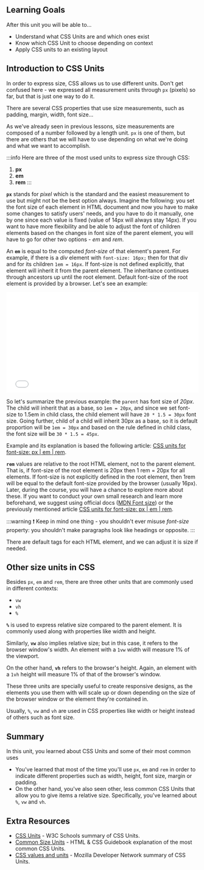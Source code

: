 ## Learning Goals

After this unit you will be able to...

- Understand what CSS Units are and which ones exist
- Know which CSS Unit to choose depending on context
- Apply CSS units to an existing layout

## Introduction to CSS Units

In order to express size, CSS allows us to use different units. Don't get confused here - we expressed all measurement units through `px` (pixels) so far, but that is just one way to do it.

There are several CSS properties that use size measurements, such as padding, margin, width, font size...

As we've already seen in previous lessons, size measurements are composed of a number followed by a length unit. `px` is one of them, but there are others that we will have to use depending on what we're doing and what we want to accomplish.

:::info
Here are three of the most used units to express size through CSS:

1. **px**
2. **em**
3. **rem**
   :::

**`px`** stands for _pixel_ which is the standard and the easiest measurement to use but might not be the best option always. Imagine the following: you set the font size of each element in HTML document and now you have to make some changes to satisfy users' needs, and you have to do it manually, one by one since each value is fixed (value of 14px will always stay 14px).
If you want to have more flexibility and be able to adjust the font of children elements based on the changes in font size of the parent element, you will have to go for other two options - _em_ and _rem_.

An **`em`** is equal to the computed _font-size_ of that element's parent. For example, if there is a _div_ element with `font-size: 16px;` then for that div and for its children `1em = 16px`.
If font-size is not defined explicitly, that element will inherit it from the parent element. The inheritance continues through ancestors up until the root element. Default font-size of the root element is provided by a browser.
Let's see an example:

<iframe height="265" style="width: 100%;" scrolling="no" title="em-example" src="//codepen.io/ironhack/embed/KYbWqZ/?height=265&theme-id=0&default-tab=html,result" frameborder="no" allowtransparency="true" allowfullscreen="true">
  See the Pen <a href='https://codepen.io/ironhack/pen/KYbWqZ/'>em-example</a> by Ironhack
  (<a href='https://codepen.io/ironhack'>@ironhack</a>) on <a href='https://codepen.io'>CodePen</a>.
</iframe>

So let's summarize the previous example: the `parent` has font size of _20px_. The child will inherit that as a base, so `1em = 20px`, and since we set font-size to 1.5em in child class, the child element will have `20 * 1.5 = 30px` font size. Going further, child of a child will inherit 30px as a base, so it is default proportion will be `1em = 30px` and based on the rule defined in child class, the font size will be `30 * 1.5 = 45px`.

Example and its explanation is based the following article: [CSS units for font-size: px | em | rem](https://medium.com/code-better/css-units-for-font-size-px-em-rem-79f7e592bb97).

**`rem`** values are relative to the root HTML element, not to the parent element. That is, if font-size of the root element is 20px then 1 rem = 20px for all elements. If font-size is not explicitly defined in the root element, then 1rem will be equal to the default font-size provided by the browser (usually 16px). Later, during the course, you will have a chance to explore more about these. If you want to conduct your own small research and learn more beforehand, we suggest using official docs ([MDN Font size](https://developer.mozilla.org/en-US/docs/Web/CSS/font-size)) or the previously mentioned article [CSS units for font-size: px | em | rem](https://medium.com/code-better/css-units-for-font-size-px-em-rem-79f7e592bb97).

:::warning
:exclamation: Keep in mind one thing - you shouldn't ever misuse _font-size_ property: you shouldn't make paragraphs look like headings or opposite.
:::

There are default tags for each HTML element, and we can adjust it is size if needed.

## Other size units in CSS

Besides `px`, `em` and `rem`, there are three other units that are commonly used in different contexts:

- `vw`
- `vh`
- `%`

**`%`** is used to express relative size compared to the parent element. It is commonly used along with properties like width and height.

Similarly, **`vw`** also implies relative size; but in this case, it refers to the browser window's width. An element with a `1vw` width will measure 1% of the viewport.

On the other hand, **`vh`** refers to the browser's height. Again, an element with a `1vh` height will measure 1% of that of the browser's window.

These three units are specially useful to create responsive designs, as the elements you use them with will scale up or down depending on the size of the browser window or the element they're contained in.

Usually, `%`, `vw` and `vh` are used in CSS properties like width or height instead of others such as font size.

## Summary

In this unit, you learned about CSS Units and some of their most common uses

- You've learned that most of the time you'll use `px`, `em` and `rem` in order to indicate different properties such as width, height, font size, margin or padding.
- On the other hand, you've also seen other, less common CSS Units that allow you to give items a relative size. Specifically, you've learned about `%`, `vw` and `vh`.

## Extra Resources

- [CSS Units](https://www.w3schools.com/cssref/css_units.asp) - W3C Schools summary of CSS Units.
- [Common Size Units](https://htmlandcssguidebook.com/css/size-units/) - HTML & CSS Guidebook explanation of the most common CSS Units.
- [CSS values and units](https://developer.mozilla.org/en-US/docs/Learn/CSS/Building_blocks/Values_and_units) - Mozilla Developer Network summary of CSS Units.
